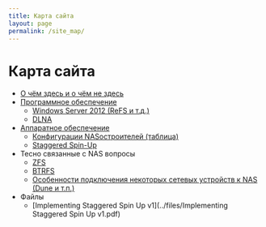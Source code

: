 ```yaml
---
title: Карта сайта
layout: page
permalink: /site_map/
---
```


# Карта сайта

* [О чём здесь и о чём не здесь](/about)
* [Программное обеспечение](../software)
  * [Windows Server 2012 (ReFS и т.д.)](../windows_2012)
  * [DLNA](../dlna)
* [Аппаратное обеспечение](/hardware)
  * [Конфигурации NASостроителей (таблица)](https://docs.google.com/spreadsheets/d/1_as59FHEl6qVXrYoK3CzwxsY2IQMFu6JVABoQ7iItvg/)
  * [Staggered Spin-Up](../staggered_spinup)
* Тесно связанные с NAS вопросы
  * [ZFS](/zfs)
  * [BTRFS](../btrfs)
  * [Особенности подключения некоторых сетевых устройств к NAS (Dune и т.п.)](../net_devices)
* Файлы
  * [Implementing Staggered Spin Up v1](../files/Implementing Staggered Spin Up v1.pdf)

